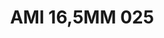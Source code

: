 ---
title: AMI 16,5MM 025
date: 
draft: false

# descripcion
description : Anillo de plata 925 y microcubics.

materials: Plata 925

color: 

dimensions: 16,5 mm diámetro

code: 05-28-1192

type: "Anillos"

categories: []

price: $9.320,00

price_eftvo: $7.920,00

# Images
# first image will be shown in the product page
images:
  # - image: "images/path_to_image"
  # La ubicacion de las imagenes es imagenes/Anillos/Anillos.Microcubic/05-28-1192-ami-16,5mm-025
  - image: "./images/anillos/microcubic/05-28-1192-ami-16,5mm-025.jpg"
---